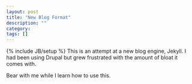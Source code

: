 ```yaml
---
layout: post
title: "New Blog Format"
description: ""
category: 
tags: []
---
```

{% include JB/setup %}
This is an attempt at a new blog engine, Jekyll. I had been using Drupal but grew frustrated with the amount of bloat it comes with.

Bear with me while I learn how to use this.